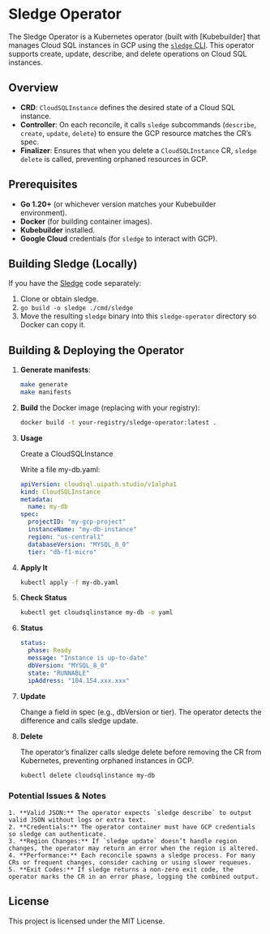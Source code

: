 # Sledge Operator

The Sledge Operator is a Kubernetes operator (built with [Kubebuilder] that manages Cloud SQL instances in GCP using the [`sledge` CLI](https://github.com/code4bread/sledge). This operator supports create, update, describe, and delete operations on Cloud SQL instances.

## Overview

- **CRD**: `CloudSQLInstance` defines the desired state of a Cloud SQL instance.
- **Controller**: On each reconcile, it calls `sledge` subcommands (`describe`, `create`, `update`, `delete`) to ensure the GCP resource matches the CR’s spec.
- **Finalizer**: Ensures that when you delete a `CloudSQLInstance` CR, `sledge delete` is called, preventing orphaned resources in GCP.

## Prerequisites

- **Go 1.20+** (or whichever version matches your Kubebuilder environment).
- **Docker** (for building container images).
- **Kubebuilder** installed.
- **Google Cloud** credentials (for `sledge` to interact with GCP).

## Building Sledge (Locally)

If you have the [Sledge](https://github.com/code4bread/sledge) code separately:

1. Clone or obtain sledge.
2. `go build -o sledge ./cmd/sledge`
3. Move the resulting `sledge` binary into this `sledge-operator` directory so Docker can copy it.

## Building & Deploying the Operator

1. **Generate manifests**:
   ```bash
   make generate
   make manifests
   ```

2. **Build** the Docker image (replacing with your registry):
   ```bash
   docker build -t your-registry/sledge-operator:latest .
   ```

3. **Usage**

    Create a CloudSQLInstance

    Write a file my-db.yaml:
    ```yaml
    apiVersion: cloudsql.uipath.studio/v1alpha1
    kind: CloudSQLInstance
    metadata:
      name: my-db
    spec:
      projectID: "my-gcp-project"
      instanceName: "my-db-instance"
      region: "us-central1"
      databaseVersion: "MYSQL_8_0"
      tier: "db-f1-micro"
    ```

4. **Apply It**

   ```bash  
   kubectl apply -f my-db.yaml
   ```

5. **Check Status** 
   ```bash
   kubectl get cloudsqlinstance my-db -o yaml
   ```

6. **Status**

    ```yaml
    status:
      phase: Ready
      message: "Instance is up-to-date"
      dbVersion: "MYSQL_8_0"
      state: "RUNNABLE"
      ipAddress: "104.154.xxx.xxx"
    ```

7. **Update**

   Change a field in spec (e.g., dbVersion or tier). The operator detects the difference and calls sledge update.

8. **Delete**

   The operator’s finalizer calls sledge delete before removing the CR from Kubernetes, preventing orphaned instances in GCP.
   ```bash
   kubectl delete cloudsqlinstance my-db
   ```

### Potential Issues & Notes

    1. **Valid JSON:** The operator expects `sledge describe` to output valid JSON without logs or extra text.
    2. **Credentials:** The operator container must have GCP credentials so sledge can authenticate.
    3. **Region Changes:** If `sledge update` doesn’t handle region changes, the operator may return an error when the region is altered.
    4. **Performance:** Each reconcile spawns a sledge process. For many CRs or frequent changes, consider caching or using slower requeues.
    5. **Exit Codes:** If sledge returns a non-zero exit code, the operator marks the CR in an error phase, logging the combined output.

 ## License

This project is licensed under the MIT License.
